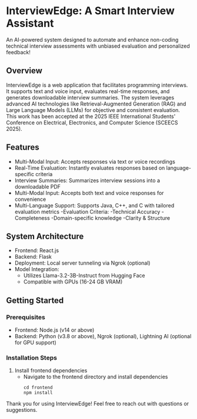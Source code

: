 # InterviewEdge: A Smart Interview Assistant
An AI-powered system designed to automate and enhance non-coding technical interview assessments with unbiased evaluation and personalized feedback!

## Overview
InterviewEdge is a web application that facilitates programming interviews. It supports text and voice input, evaluates real-time responses, and generates downloadable interview summaries. The system leverages advanced AI technologies like Retrieval-Augmented Generation (RAG) and Large Language Models (LLMs) for objective and consistent evaluation.
This work has been accepted at the 2025 IEEE International Students' Conference on Electrical, Electronics, and Computer Science (SCEECS 2025).


## Features
- Multi-Modal Input: Accepts responses via text or voice recordings
- Real-Time Evaluation: Instantly evaluates responses based on language-specific criteria
- Interview Summaries: Summarizes interview sessions into a downloadable PDF
- Multi-Modal Input: Accepts both text and voice responses for convenience
- Multi-Language Support: Supports Java, C++, and C with tailored evaluation metrics
-Evaluation Criteria:
  -Technical Accuracy
  -Completeness
  -Domain-specific knowledge
  -Clarity & Structure


## System Architecture
- Frontend: React.js
- Backend: Flask
- Deployment: Local server tunneling via Ngrok (optional)
- Model Integration:
  - Utilizes Llama-3.2-3B-Instruct from Hugging Face
  - Compatible with GPUs (16-24 GB VRAM)

  
## Getting Started
### Prerequisites
- Frontend: Node.js (v14 or above)
- Backend: Python (v3.8 or above), Ngrok (optional), Lightning AI (optional for GPU support)

### Installation Steps
1. Install frontend dependencies
   - Navigate to the frontend directory and install dependencies
     ```
     cd frontend
     npm install
     ```


Thank you for using InterviewEdge! Feel free to reach out with questions or suggestions.
